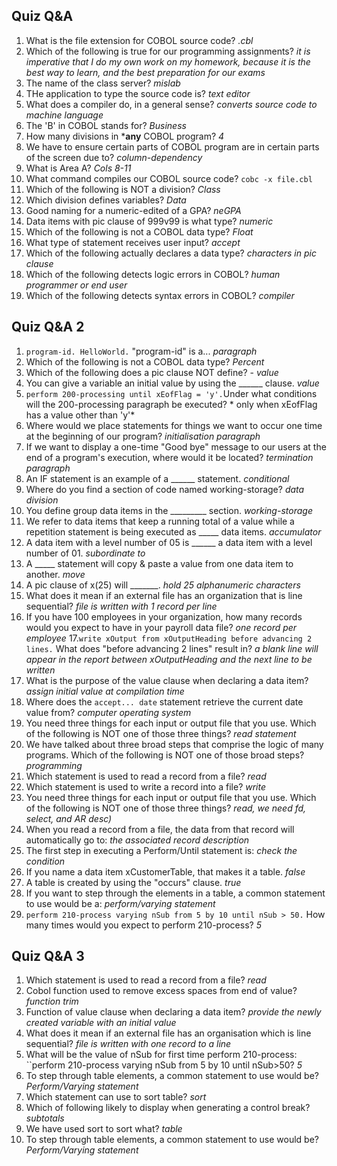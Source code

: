 ## Quiz Q&A

1. What is the file extension for COBOL source code? *.cbl*
2. Which of the following is true for our programming assignments? *it is imperative that I do my own work on my homework, because it is the best way to learn, and the best preparation for our exams*
3. The name of the class server? *mislab*
4. THe application to type the source code is? *text editor*
5. What does a compiler do, in a general sense? *converts source code to machine language*
6. The 'B' in COBOL stands for? *Business*
7. How many divisions in ***any** COBOL program? *4*
8. We have to ensure certain parts of COBOL program are in certain parts of the screen due to? *column-dependency*
9. What is Area A? *Cols 8-11*
10. What command compiles our COBOL source code? ``cobc -x file.cbl``
11. Which of the following is NOT a division? *Class*
12. Which division defines variables? *Data*
13. Good naming for a numeric-edited of a GPA? *neGPA*
14. Data items with pic clause of 999v99 is what type? *numeric*
15. Which of the following is not a COBOL data type? *Float*
16. What type of statement receives user input? *accept*
17. Which of the following actually declares a data type? *characters in pic clause*
18. Which of the following detects logic errors in COBOL? *human programmer or end user*
19. Which of the following detects syntax errors in COBOL? *compiler*


## Quiz Q&A 2

1. ``program-id. HelloWorld.`` "program-id" is a... *paragraph*
2.  Which of the following is not a COBOL data type? *Percent*
3.  Which of the following does a pic clause NOT define? - *value*
4.  You can give a variable an initial value by using the ______ clause. *value*
5.  ``perform 200-processing until xEofFlag = 'y'.``Under what conditions will the 200-processing paragraph be executed? *   only when xEofFlag has a value other than 'y'*
6.   Where would we place statements for things we want to occur one time at the beginning of our program?  *initialisation paragraph*
7.    If we want to display a one-time "Good bye" message to our users at the end of a program's execution, where would it be located?  *termination paragraph*
8. An IF statement is an example of a ______ statement.  *conditional*
9. Where do you find a section of code named working-storage? *data division*
10.  You define group data items in the _________ section.  *working-storage*
11.   We refer to data items that keep a running total of a value while a repetition statement is being executed as _____ data items.  *accumulator*
12.    A data item with a level number of 05 is ______ a data item with a level number of 01.  *subordinate to*
13. A _____ statement will copy & paste a value from one data item to another.  *move*
14.  A pic clause of x(25) will _______. *hold 25 alphanumeric characters*
15.   What does it mean if an external file has an organization that is line sequential?  *file is written with 1 record per line*
16.    If you have 100 employees in your organization, how many records would you expect to have in your payroll data file?  *one record per employee*
17.``write xOutput from xOutputHeading before advancing 2 lines.`` What does "before advancing 2 lines" result in? *a blank line will appear in the report between xOutputHeading and the next line to be written*
18. What is the purpose of the value clause when declaring a data item? *assign initial value at compilation time*
19.  Where does the ``accept... date`` statement retrieve the current date value from? *computer operating system*
20.   You need three things for each input or output file that you use. Which of the following is NOT one of those three things?  *read statement*
21.    We have talked about three broad steps that comprise the logic of many programs. Which of the following is NOT one of those broad steps?  *programming*
22. Which statement is used to read a record from a file? *read*
23.  Which statement is used to write a record into a file? *write*
24.   You need three things for each input or output file that you use. Which of the following is NOT one of those three things?  *read, we need fd, select, and AR desc)*
25.  When you read a record from a file, the data from that record will automatically go to: *the associated record description*
26.   The first step in executing a Perform/Until statement is: *check the condition*
27.    If you name a data item xCustomerTable, that makes it a table. *false*
28. A table is created by using the "occurs" clause. *true*
29.  If you want to step through the elements in a table, a common statement to use would be a: *perform/varying statement*
30.  ``perform 210-process varying nSub from 5 by 10 until nSub > 50.`` How many times would you expect to perform 210-process? *5*

## Quiz Q&A 3

1. Which statement is used to read a record from a file? *read*
2. Cobol function used to remove excess spaces from end of value? *function trim*
3. Function of value clause when declaring a data item? *provide the newly created variable with an initial value*
4. What does it mean if an external file has an organisation which is line sequential? *file is written with one record to a line*
5. What will be the value of nSub for first time perform 210-process: ``perform 210-process varying nSub from 5 by 10 until nSub>50? *5*
6. To step through table elements, a common statement to use would be? *Perform/Varying statement*
7. Which statement can use to sort table? *sort*
8. Which of following likely to display when generating a control break? *subtotals*
9. We have used sort to sort what? *table*
10. To step through table elements, a common statement to use would be? *Perform/Varying statement*
